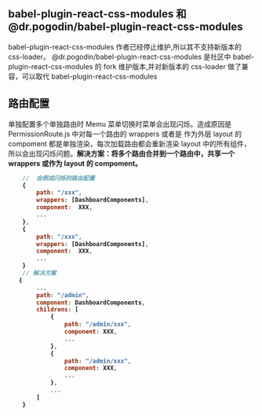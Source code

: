 ## babel-plugin-react-css-modules 和 @dr.pogodin/babel-plugin-react-css-modules

babel-plugin-react-css-modules 作者已经停止维护,所以其不支持新版本的 css-loader。
@dr.pogodin/babel-plugin-react-css-modules 是社区中 babel-plugin-react-css-modules 的 fork 维护版本,并对新版本的 css-loader 做了兼容，可以取代 babel-plugin-react-css-modules

## 路由配置

单独配置多个单独路由时 Memu 菜单切换时菜单会出现闪烁。造成原因是 PermissionRoute.js 中对每一个路由的 wrappers 或者是 作为外层 layout 的 compoment 都是单独渲染，每次加载路由都会重新渲染 layout 中的所有组件，所以会出现闪烁问题。<b>解决方案：将多个路由合并到一个路由中，共享一个 wrappers 或作为 layout 的 compoment<b>。

```javascript
    //  会照成闪烁的路由配置
	{
		path: "/xxx",
		wrappers: [DashboardComponents],
		component:  XXX,
        ...
	},
    {
		path: "/xxx",
		wrappers: [DashboardComponents],
		component:  XXX,
        ...
	}
    // 解决方案
   {
        ...
		path: "/admin",
		component: DashboardComponents,
		childrens: [
			{
				path: "/admin/xxx",
				component: XXX,
                ...
			},
			{
				path: "/admin/xxx",
				component: XXX,
                ...
			},
            ...
		]
    }

```
